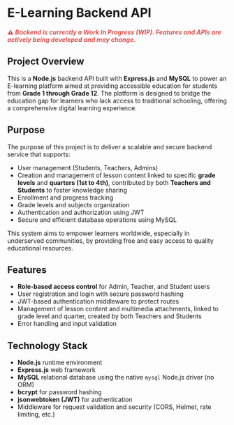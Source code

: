 <!DOCTYPE html>
<html lang="en">
<body>
  <h1>E-Learning Backend API</h1>

  <p style="color: #d9534f; font-weight: bold;">
    ⚠️ <em>Backend is currently a Work In Progress (WIP). Features and APIs are actively being developed and may change.</em>
  </p>

  <h2>Project Overview</h2>
  <p>
    This is a <strong>Node.js</strong> backend API built with <strong>Express.js</strong> and <strong>MySQL</strong> to power an E-learning platform aimed at providing accessible education for students from <strong>Grade 1 through Grade 12</strong>. The platform is designed to bridge the education gap for learners who lack access to traditional schooling, offering a comprehensive digital learning experience.
  </p>

  <h2>Purpose</h2>
  <p>
    The purpose of this project is to deliver a scalable and secure backend service that supports:
  </p>
  <ul>
    <li>User management (Students, Teachers, Admins)</li>
    <li>Creation and management of lesson content linked to specific <strong>grade levels</strong> and <strong>quarters (1st to 4th)</strong>, contributed by both <strong>Teachers and Students</strong> to foster knowledge sharing</li>
    <li>Enrollment and progress tracking</li>
    <li>Grade levels and subjects organization</li>
    <li>Authentication and authorization using JWT</li>
    <li>Secure and efficient database operations using MySQL</li>
  </ul>
  <p>
    This system aims to empower learners worldwide, especially in underserved communities, by providing free and easy access to quality educational resources.
  </p>

  <h2>Features</h2>
  <ul>
    <li><strong>Role-based access control</strong> for Admin, Teacher, and Student users</li>
    <li>User registration and login with secure password hashing</li>
    <li>JWT-based authentication middleware to protect routes</li>
    <li>Management of lesson content and multimedia attachments, linked to grade level and quarter, created by both Teachers and Students</li>
    <li>Error handling and input validation</li>
  </ul>

  <h2>Technology Stack</h2>
  <ul>
    <li><strong>Node.js</strong> runtime environment</li>
    <li><strong>Express.js</strong> web framework</li>
    <li><strong>MySQL</strong> relational database using the native <code>mysql</code> Node.js driver (no ORM)</li>
    <li><strong>bcrypt</strong> for password hashing</li>
    <li><strong>jsonwebtoken (JWT)</strong> for authentication</li>
    <li>Middleware for request validation and security (CORS, Helmet, rate limiting, etc.)</li>
  </ul>
</body>
</html>
